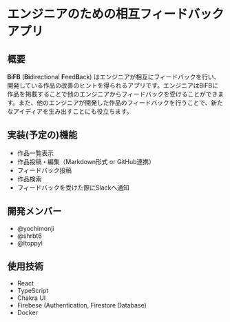 # エンジニアのための相互フィードバックアプリ
## 概要
**BiFB** (**Bi**directional **F**eed**B**ack) はエンジニアが相互にフィードバックを行い、開発している作品の改善のヒントを得られるアプリです。エンジニアはBiFBに作品を掲載することで他のエンジニアからフィードバックを受けることができます。また、他のエンジニアが開発した作品のフィードバックを行うことで、新たなアイディアを生み出すことにも役立ちます。  
## 実装(予定の)機能
- 作品一覧表示
- 作品投稿・編集（Markdown形式 or GitHub連携）
- フィードバック投稿
- 作品検索
- フィードバックを受けた際にSlackへ通知
## 開発メンバー
- @yochimonji
- @shrbt6
- @ltoppyl
## 使用技術
- React
- TypeScript
- Chakra UI
- Firebese (Authentication, Firestore Database)
- Docker